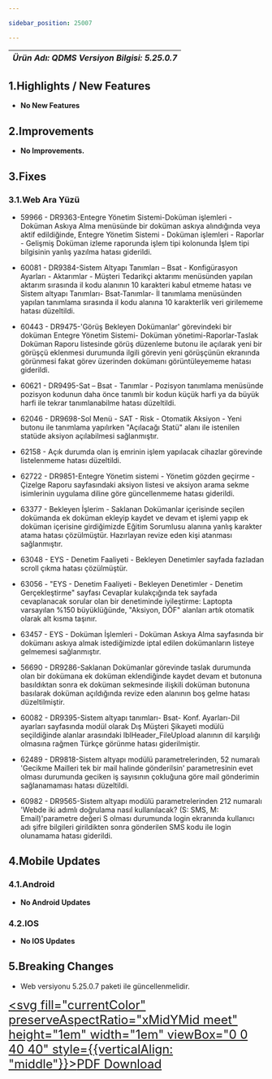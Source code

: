 ```yaml
---

sidebar_position: 25007

---
```

| ***Ürün Adı: QDMS   Versiyon Bilgisi: 5.25.0.7*** |
|-----------------------------------------------|

## 1.Highlights / New Features

- **No New Features**

## 2.Improvements

- **No Improvements.**

## 3.Fixes

### 3.1.Web Ara Yüzü

- 59966 - DR9363-Entegre Yönetim Sistemi-Doküman işlemleri - Doküman Askıya Alma menüsünde bir doküman askıya alındığında veya aktif edildiğinde, Entegre Yönetim Sistemi - Doküman işlemleri - Raporlar - Gelişmiş Doküman izleme raporunda işlem tipi kolonunda İşlem tipi bilgisinin yanlış yazılma hatası giderildi.

- 60081 - DR9384-Sistem Altyapı Tanımları – Bsat - Konfigürasyon Ayarları - Aktarımlar - Müşteri Tedarikçi aktarımı menüsünden yapılan aktarım sırasında il kodu alanının 10 karakteri kabul etmeme hatası ve Sistem altyapı Tanımları- Bsat-Tanımlar- İl tanımlama menüsünden yapılan tanımlama sırasında il kodu alanına 10 karakterlik veri girilememe hatası düzeltildi.

- 60443 - DR9475-'Görüş Bekleyen Dokümanlar' görevindeki bir doküman Entegre Yönetim Sistemi- Doküman yönetimi-Raporlar-Taslak Doküman Raporu listesinde görüş düzenleme butonu ile açılarak yeni bir görüşçü eklenmesi durumunda ilgili görevin yeni görüşçünün ekranında görünmesi fakat görev üzerinden dokümanı görüntüleyememe hatası giderildi.

- 60621 - DR9495-Sat – Bsat - Tanımlar - Pozisyon tanımlama menüsünde pozisyon kodunun daha önce tanımlı bir kodun küçük harfi ya da büyük harfi ile tekrar tanımlanabilme hatası düzeltildi.

- 62046 - DR9698-Sol Menü - SAT - Risk - Otomatik Aksiyon - Yeni butonu ile tanımlama yapılırken "Açılacağı Statü" alanı ile istenilen statüde aksiyon açılabilmesi sağlanmıştır.

- 62158 - Açık durumda olan iş emrinin işlem yapılacak cihazlar görevinde listelenmeme hatası düzeltildi.

- 62722 - DR9851-Entegre Yönetim sistemi - Yönetim gözden geçirme - Çizelge Raporu sayfasındaki aksiyon listesi ve aksiyon arama sekme isimlerinin uygulama diline göre güncellenmeme hatası giderildi.

- 63377 - Bekleyen İşlerim - Saklanan Dokümanlar içerisinde seçilen dokümanda ek doküman ekleyip kaydet ve devam et işlemi yapıp ek doküman içerisine girdiğimizde Eğitim Sorumlusu alanına yanlış karakter atama hatası çözülmüştür. Hazırlayan revize eden kişi atanması sağlanmıştır.

- 63048 - EYS - Denetim Faaliyeti - Bekleyen Denetimler sayfada fazladan scroll çıkma hatası çözülmüştür.

- 63056 - "EYS - Denetim Faaliyeti - Bekleyen Denetimler - Denetim Gerçekleştirme" sayfası Cevaplar kulakçığında tek sayfada cevaplanacak sorular olan bir denetiminde iyileştirme: Laptopta varsayılan %150 büyüklüğünde, "Aksiyon, DÖF" alanları artık otomatik olarak alt kısma taşınır.

- 63457 - EYS - Doküman İşlemleri - Doküman Askıya Alma sayfasında bir dokümanı askıya almak istediğimizde iptal edilen dokümanların listeye gelmemesi sağlanmıştır.

- 56690 - DR9286-Saklanan Dokümanlar görevinde taslak durumunda olan bir dokümana ek doküman eklendiğinde kaydet devam et butonuna basıldıktan sonra ek doküman sekmesinde ilişkili doküman butonuna basılarak doküman açıldığında revize eden alanının boş gelme hatası düzeltilmiştir.

- 60082 - DR9395-Sistem altyapı tanımları- Bsat- Konf. Ayarları-Dil ayarları sayfasında modül olarak Dış Müşteri Şikayeti modülü seçildiğinde alanlar arasındaki lblHeader_FileUpload alanının dil karşılığı olmasına rağmen Türkçe görünme hatası giderilmiştir.

- 62489 - DR9818-Sistem altyapı modülü parametrelerinden, 52 numaralı 'Gecikme Mailleri tek bir mail halinde gönderilsin' parametresinin evet olması durumunda geciken iş sayısının çokluğuna göre mail gönderimin sağlanamaması hatası düzeltildi.

- 60982 - DR9565-Sistem altyapı modülü parametrelerinden 212 numaralı 'Webde iki adımlı doğrulama nasıl kullanılacak? (S: SMS, M: Email)'parametre değeri S olması durumunda login ekranında kullanıcı adı şifre bilgileri girildikten sonra gönderilen SMS kodu ile login olunamama hatası giderildi.


## 4.Mobile Updates

### 4.1.Android

- **No Android Updates**

### 4.2.IOS

- **No IOS Updates**

## 5.Breaking Changes

- Web versiyonu 5.25.0.7 paketi ile güncellenmelidir.


<font size="5"><a href="https://portal.synergynow.io/#/_redirect/I8lJBH2hTQgqcAStwptrkv"  target="_blank"><svg fill="currentColor" preserveAspectRatio="xMidYMid meet" height="1em" width="1em" viewBox="0 0 40 40" style={{verticalAlign: "middle"}}><g><path d="m35.8 8.5q0.6 0.6 1 1.7t0.5 1.9v25.8q0 0.8-0.6 1.5t-1.6 0.6h-30q-0.9 0-1.5-0.6t-0.6-1.5v-35.8q0-0.8 0.6-1.5t1.5-0.6h20q0.9 0 2 0.4t1.7 1.1z m-9.9-5.5v8.4h8.4q-0.3-0.6-0.5-0.9l-7-7q-0.3-0.2-0.9-0.5z m8.5 34.1v-22.8h-9.3q-0.9 0-1.5-0.6t-0.6-1.6v-9.2h-17.1v34.2h28.5z m-11.4-13.2q0.7 0.6 1.8 1.3 1.3-0.2 2.6-0.2 3.3 0 4 1.1 0.4 0.5 0 1.2 0 0 0 0l0 0v0.1q-0.2 0.8-1.6 0.8-1.1 0-2.6-0.4t-2.9-1.2q-4.9 0.5-8.7 1.8-3.4 5.9-5.4 5.9-0.4 0-0.7-0.2l-0.5-0.2q0-0.1-0.1-0.2-0.3-0.2-0.2-0.8 0.2-0.8 1.3-2t2.9-2.1q0.3-0.2 0.5 0.1 0.1 0 0.1 0.1 1.1-1.9 2.4-4.4 1.5-3.1 2.3-5.9-0.5-1.8-0.7-3.5t0.2-2.9q0.2-0.9 0.9-0.9h0.5q0.5 0 0.8 0.4 0.4 0.4 0.2 1.5-0.1 0.1-0.1 0.2 0 0 0 0.1v0.7q0 2.8-0.3 4.3 1.2 3.7 3.3 5.3z m-12.9 9.2q1.2-0.6 3.1-3.5-1.2 0.8-2 1.8t-1.1 1.7z m8.9-20.6q-0.4 1-0.1 3 0.1-0.2 0.2-1 0-0.1 0.1-0.9 0.1-0.1 0.1-0.2 0-0.1 0-0.1t0 0 0 0q0-0.5-0.3-0.8 0 0 0 0v0z m-2.8 14.8q3-1.2 6.4-1.8-0.1 0-0.3-0.2t-0.4-0.3q-1.7-1.5-2.8-4-0.6 2-1.9 4.4-0.7 1.3-1 1.9z m14.4-0.4q-0.5-0.5-3.1-0.5 1.7 0.6 2.8 0.6 0.3 0 0.4 0 0 0-0.1-0.1z"></path></g></svg>PDF Download</a></font>